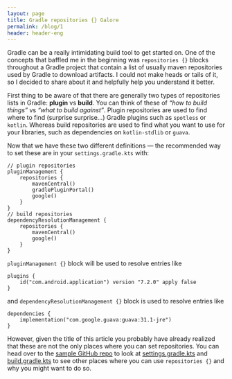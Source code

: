 ```yaml
---
layout: page
title: Gradle repositories {} Galore
permalink: /blog/1
header: header-eng
---
```


Gradle can be a really intimidating build tool to get started on. One of the concepts that baffled me in the beginning was `repositories {}` blocks throughout a Gradle project that contain a list of usually maven repositories used by Gradle to download artifacts. I could not make heads or tails of it, so I decided to share about it and helpfully help you understand it better.

First thing to be aware of that there are generally two types of repositories lists in Gradle: **plugin** vs **build**. You can think of these of *“how to build things”* vs *“what to build against”*. Plugin repositories are used to find where to find (surprise surprise…) Gradle plugins such as `spotless` or `kotlin`. Whereas build repositories are used to find what you want to use for your libraries, such as dependencies on `kotlin-stdlib` or `guava`.

Now that we have these two different definitions — the recommended way to set these are in your `settings.gradle.kts` with:

```
// plugin repositories
pluginManagement {
    repositories {
        mavenCentral()
        gradlePluginPortal()
        google()
    }
}
// build repositories
dependencyResolutionManagement {
    repositories {
        mavenCentral()
        google()
    }
}
```

`pluginManagement {}` block will be used to resolve entries like

```
plugins {
    id("com.android.application") version "7.2.0" apply false
}
```

and `dependencyResolutionManagement {}` block is used to resolve entries like
```
dependencies {
    implementation("com.google.guava:guava:31.1-jre")
}
```

However, given the title of this article you probably have already realized that these are not the only places where you can set repositories. You can head over to the [sample GitHub repo](https://github.com/liutikas/gradle-repositories-galore/) to look at [settings.gradle.kts](https://github.com/liutikas/gradle-repositories-galore/blob/main/settings.gradle.kts) and [build.gradle.kts](https://github.com/liutikas/gradle-repositories-galore/blob/main/build.gradle.kts) to see other places where you can use `repositories {}` and why you might want to do so.
